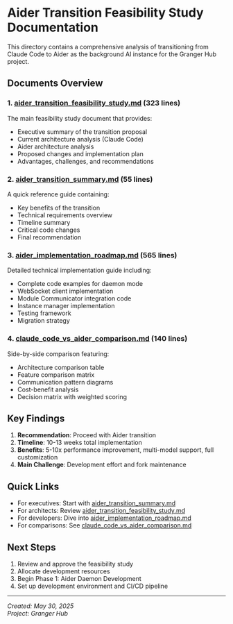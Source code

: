 # Aider Transition Feasibility Study Documentation

This directory contains a comprehensive analysis of transitioning from Claude Code to Aider as the background AI instance for the Granger Hub project.

## Documents Overview

### 1. [aider_transition_feasibility_study.md](aider_transition_feasibility_study.md) (323 lines)
The main feasibility study document that provides:
- Executive summary of the transition proposal
- Current architecture analysis (Claude Code)
- Aider architecture analysis
- Proposed changes and implementation plan
- Advantages, challenges, and recommendations

### 2. [aider_transition_summary.md](aider_transition_summary.md) (55 lines)
A quick reference guide containing:
- Key benefits of the transition
- Technical requirements overview
- Timeline summary
- Critical code changes
- Final recommendation

### 3. [aider_implementation_roadmap.md](aider_implementation_roadmap.md) (565 lines)
Detailed technical implementation guide including:
- Complete code examples for daemon mode
- WebSocket client implementation
- Module Communicator integration code
- Instance manager implementation
- Testing framework
- Migration strategy

### 4. [claude_code_vs_aider_comparison.md](claude_code_vs_aider_comparison.md) (140 lines)
Side-by-side comparison featuring:
- Architecture comparison table
- Feature comparison matrix
- Communication pattern diagrams
- Cost-benefit analysis
- Decision matrix with weighted scoring

## Key Findings

1. **Recommendation**: Proceed with Aider transition
2. **Timeline**: 10-13 weeks total implementation
3. **Benefits**: 5-10x performance improvement, multi-model support, full customization
4. **Main Challenge**: Development effort and fork maintenance

## Quick Links

- For executives: Start with [aider_transition_summary.md](aider_transition_summary.md)
- For architects: Review [aider_transition_feasibility_study.md](aider_transition_feasibility_study.md)
- For developers: Dive into [aider_implementation_roadmap.md](aider_implementation_roadmap.md)
- For comparisons: See [claude_code_vs_aider_comparison.md](claude_code_vs_aider_comparison.md)

## Next Steps

1. Review and approve the feasibility study
2. Allocate development resources
3. Begin Phase 1: Aider Daemon Development
4. Set up development environment and CI/CD pipeline

---

*Created: May 30, 2025*  
*Project: Granger Hub*
